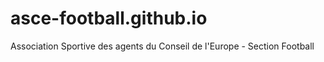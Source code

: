 # asce-football.github.io
Association Sportive des agents du Conseil de l'Europe - Section Football
